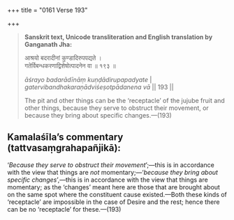+++
title = "0161 Verse 193"

+++
> **Sanskrit text, Unicode transliteration and English translation by Ganganath Jha:** 
>
> आश्रयो बदरादीनां कुण्डादिरुपपद्यते ।  
> गतेर्विबन्धकरणाद्विशेषोत्पादनेन वा ॥ १९३ ॥ 
>
> *āśrayo badarādīnāṃ kuṇḍādirupapadyate* \|  
> *gatervibandhakaraṇādviśeṣotpādanena vā* \|\| 193 \|\| 
>
> The pit and other things can be the ‘receptacle’ of the jujube fruit and other things, because they serve to obstruct their movement, or because they bring about specific changes.—(193)



## Kamalaśīla’s commentary (tattvasaṃgrahapañjikā):

‘*Because they serve to obstruct their movement*’;—this is in accordance with the view that things are *not* momentary;—‘*because they bring about specific changes*’,—this is in accordance with the view that things are momentary; as the ‘changes’ meant here are those that are brought about on the same spot where the constituent cause existed.—Both these kinds of ‘receptacle’ are impossible in the case of Desire and the rest; hence there can be no ‘receptacle’ for these.—(193)


